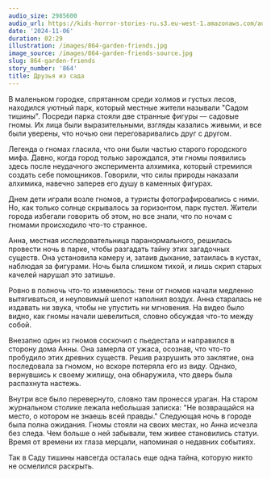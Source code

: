 ```yaml
---
audio_size: 2985600
audio_url: https://kids-horror-stories-ru.s3.eu-west-1.amazonaws.com/audio/864-garden-friends.mp3
date: '2024-11-06'
duration: 02:29
illustration: /images/864-garden-friends.jpg
image_source: /images/864-garden-friends-source.jpg
slug: 864-garden-friends
story_number: '864'
title: Друзья из сада
---
```


В маленьком городке, спрятанном среди холмов и густых лесов, находился уютный парк, который местные жители называли "Садом тишины". Посреди парка стояли две странные фигуры — садовые гномы. Их лица были выразительными, взгляды казались живыми, и все были уверены, что ночью они переговаривались друг с другом.

Легенда о гномах гласила, что они были частью старого городского мифа. Давно, когда город только зарождался, эти гномы появились здесь после неудачного эксперимента алхимика, который стремился создать себе помощников. Говорили, что силы природы наказали алхимика, навечно заперев его душу в каменных фигурах.

Днем дети играли возле гномов, а туристы фотографировались с ними. Но, как только солнце скрывалось за горизонтом, парк пустел. Жители города избегали говорить об этом, но все знали, что по ночам с гномами происходило что-то странное.

Анна, местная исследовательница паранормального, решилась провести ночь в парке, чтобы разгадать тайну этих загадочных существ. Она установила камеру и, затаив дыхание, затаилась в кустах, наблюдая за фигурами. Ночь была слишком тихой, и лишь скрип старых качелей нарушал это затишье.

Ровно в полночь что-то изменилось: тени от гномов начали медленно вытягиваться, и неуловимый шепот наполнил воздух. Анна старалась не издавать ни звука, чтобы не упустить ни мгновения. На видео было видно, как гномы начали шевелиться, словно обсуждая что-то между собой.

Внезапно один из гномов соскочил с пьедестала и направился в сторону дома Анны. Она замерла от ужаса, осознав, что что-то пробудило этих древних существ. Решив разрушить это заклятие, она последовала за гномом, но вскоре потеряла его из виду. Однако, вернувшись к своему жилищу, она обнаружила, что дверь была распахнута настежь.

Внутри все было перевернуто, словно там пронесся ураган. На старом журнальном столике лежала небольшая записка: "Не возвращайся на место, о котором не знаешь всей правды." Следующая ночь в городе была полна ожидания. Гномы стояли на своих местах, но Анна исчезла без следа. Чем больше о ней забывали, тем живее становились статуи. Время от времени их глаза мерцали, напоминая о недавних событиях.

Так в Саду тишины навсегда осталась еще одна тайна, которую никто не осмелился раскрыть.